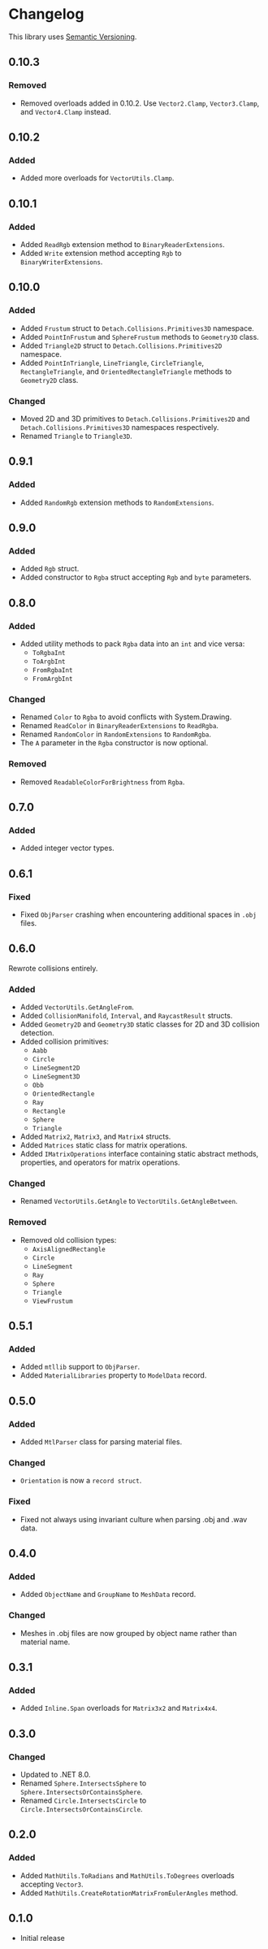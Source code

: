 # Changelog

This library uses [Semantic Versioning](https://semver.org/spec/v2.0.0.html).

## 0.10.3

### Removed

- Removed overloads added in 0.10.2. Use `Vector2.Clamp`, `Vector3.Clamp`, and `Vector4.Clamp` instead.

## 0.10.2

### Added

- Added more overloads for `VectorUtils.Clamp`.

## 0.10.1

### Added

- Added `ReadRgb` extension method to `BinaryReaderExtensions`.
- Added `Write` extension method accepting `Rgb` to `BinaryWriterExtensions`.

## 0.10.0

### Added

- Added `Frustum` struct to `Detach.Collisions.Primitives3D` namespace.
- Added `PointInFrustum` and `SphereFrustum` methods to `Geometry3D` class.
- Added `Triangle2D` struct to `Detach.Collisions.Primitives2D` namespace.
- Added `PointInTriangle`, `LineTriangle`, `CircleTriangle`, `RectangleTriangle`, and `OrientedRectangleTriangle` methods to `Geometry2D` class.

### Changed

- Moved 2D and 3D primitives to `Detach.Collisions.Primitives2D` and `Detach.Collisions.Primitives3D` namespaces respectively.
- Renamed `Triangle` to `Triangle3D`.

## 0.9.1

### Added

- Added `RandomRgb` extension methods to `RandomExtensions`.

## 0.9.0

### Added

- Added `Rgb` struct.
- Added constructor to `Rgba` struct accepting `Rgb` and `byte` parameters.

## 0.8.0

### Added

- Added utility methods to pack `Rgba` data into an `int` and vice versa:
  - `ToRgbaInt`
  - `ToArgbInt`
  - `FromRgbaInt`
  - `FromArgbInt`

### Changed

- Renamed `Color` to `Rgba` to avoid conflicts with System.Drawing.
- Renamed `ReadColor` in `BinaryReaderExtensions` to `ReadRgba`.
- Renamed `RandomColor` in `RandomExtensions` to `RandomRgba`.
- The `A` parameter in the `Rgba` constructor is now optional. 

### Removed

- Removed `ReadableColorForBrightness` from `Rgba`.

## 0.7.0

### Added

- Added integer vector types.

## 0.6.1

### Fixed

- Fixed `ObjParser` crashing when encountering additional spaces in `.obj` files.

## 0.6.0

Rewrote collisions entirely.

### Added

- Added `VectorUtils.GetAngleFrom`.
- Added `CollisionManifold`, `Interval`, and `RaycastResult` structs.
- Added `Geometry2D` and `Geometry3D` static classes for 2D and 3D collision detection.
- Added collision primitives:
  - `Aabb`
  - `Circle`
  - `LineSegment2D`
  - `LineSegment3D`
  - `Obb`
  - `OrientedRectangle`
  - `Ray`
  - `Rectangle`
  - `Sphere`
  - `Triangle`
- Added `Matrix2`, `Matrix3`, and `Matrix4` structs.
- Added `Matrices` static class for matrix operations.
- Added `IMatrixOperations` interface containing static abstract methods, properties, and operators for matrix operations.

### Changed

- Renamed `VectorUtils.GetAngle` to `VectorUtils.GetAngleBetween`.

### Removed

- Removed old collision types:
  - `AxisAlignedRectangle`
  - `Circle`
  - `LineSegment`
  - `Ray`
  - `Sphere`
  - `Triangle`
  - `ViewFrustum`

## 0.5.1

### Added

- Added `mtllib` support to `ObjParser`.
- Added `MaterialLibraries` property to `ModelData` record.

## 0.5.0

### Added

- Added `MtlParser` class for parsing material files.

### Changed

- `Orientation` is now a `record struct`.

### Fixed

- Fixed not always using invariant culture when parsing .obj and .wav data.

## 0.4.0

### Added

- Added `ObjectName` and `GroupName` to `MeshData` record.

### Changed

- Meshes in .obj files are now grouped by object name rather than material name.

## 0.3.1

### Added

- Added `Inline.Span` overloads for `Matrix3x2` and `Matrix4x4`.

## 0.3.0

### Changed

- Updated to .NET 8.0.
- Renamed `Sphere.IntersectsSphere` to `Sphere.IntersectsOrContainsSphere`.
- Renamed `Circle.IntersectsCircle` to `Circle.IntersectsOrContainsCircle`.

## 0.2.0

### Added

- Added `MathUtils.ToRadians` and `MathUtils.ToDegrees` overloads accepting `Vector3`.
- Added `MathUtils.CreateRotationMatrixFromEulerAngles` method.

## 0.1.0

- Initial release
